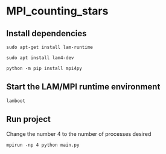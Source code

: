 # MPI_counting_stars

## Install dependencies

`sudo apt-get install lam-runtime`

`sudo apt install lam4-dev`

`python -m pip install mpi4py`

## Start the LAM/MPI runtime environment

`lamboot`

## Run project

Change the number 4 to the number of processes desired

`mpirun -np 4 python main.py`
